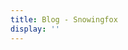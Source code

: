 ```yaml
---
title: Blog - Snowingfox
display: ''
---
```


<SubNav/>

<ClientOnly>
  <Plum/>
</ClientOnly>

<ListPosts />
